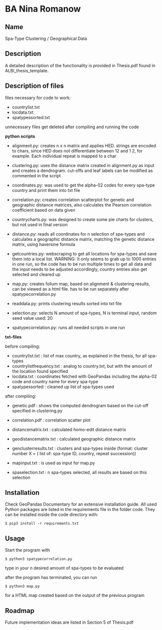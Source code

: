 # BA Nina Romanow

## Name
Spa-Type Clustering / Geographical Data

## Description
A detailed description of the functionality is provided in Thesis.pdf found in ALBI_thesis_template. 

## Description of files

files necessary for code to work: 
- countrylist.txt
- locdata.txt
- spatypessorted.txt 

unnecessary files get deleted after compiling and running the code

**python scripts**
 
- alignment.py: creates n x n matrix and applies HED. strings are encoded to chars, since HED does not differentiate between 12 and 1 2, for example. Each individual repeat is mapped to a char 

- clustering.py: uses the distance matrix created in alignment.py as input and creates a dendrogram. cut-offs and leaf labels can be modified as commented in the script 

- coordinates.py: was used to get the alpha-02 codes for every spa-type country and print them into txt file 

- correlation.py: creates correlation scatterplot for genetic and geographic distance matrices, also calculates the Pearson correlation coefficient based on data given 

- countrycharts.py: was designed to create some pie charts for clusters, but not used in final version 

- distance.py: reads all coordinates for n selection of spa-types and calculates a geographic distance matrix, matching the genetic distance matrix, using haversine formula 

- getcountries.py: webscraping to get all locations for spa-types and save them into a local list. WARNING: It only seems to grab up to 1000 entries in one run, so the code has to be run multiple times to get all data and the input needs to be adjusted accordingly, country entries also get selected and cleared up

- map.py: creates folium map, based on alignment & clustering results, can be viewed as a html file. has to be run separately after spatypecorrelation.py 

- readdata.py: prints clustering results sorted into txt file

- selection.py: selects N amount of spa-types, N is terminal input, random seed value used: 20 

- spatypecorrelation.py: runs all needed scripts in one run 



**txt-files**

before compiling: 
- countrylist.txt : list of max country, as explained in the thesis, for all spa-types 
- countrylistfrequency.txt : analog to country.txt, but with the amount of the location found specified 
- locdata.txt : coordinates fetched with GeoPandas including the alpha-02 code and country name for every spa-type
- spatypessorted : cleaned up list of spa-types used 

after compiling: 
- genetic.pdf : shows the computed dendrogram based on the cut-off specified in clustering.py
- correlation.pdf : correlation scatter plot

- distancematrix.txt : calculated homo-edit distance matrix 
- geodistancematrix.txt : calculated geographic distance matrix 
- genclusterresults.txt : clusters and spa-types inside (format: cluster number X = ( list of: spa-type ID, country, repeat succession))
- mapinput.txt : is used as input for map.py 
- spaselection.txt : n spa-types selected, all results are based on this selection 





## Installation
Check GeoPandas Documentary for an extensive installation guide. 
All used Python packages are listed in the requirements file in the folder code. They can be installed inside the code directory with: 
```
$ pip3 install -r requirements.txt
```

## Usage
Start the program with 
```
$ python3 spatypecorrelation.py 
```
type in your n desired amount of spa-types to be evaluated

after the program has terminated, you can run 
```
$ python3 map.py 
```
for a HTML map created based on the output of the previous program

## Roadmap
Future implementation ideas are listed in Section 5 of Thesis.pdf 


